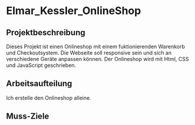 # Elmar_Kessler_OnlineShop

## Projektbeschreibung
Dieses Projekt ist einen Onlineshop mit einem fuktionierenden Warenkorb und Checkoutsystem. 
Die Webseite soll responsive sein und sich an verschiedene Geräte anpassen können.
Der Onlineshop wird mit Html, CSS und JavaScript geschrieben.

## Arbeitsaufteilung
Ich erstelle den Onlineshop alleine.

## Muss-Ziele
